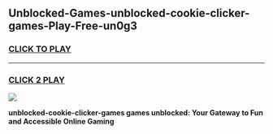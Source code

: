 
## Unblocked-Games-unblocked-cookie-clicker-games-Play-Free-un0g3
<h3>
<a href="https://premium76.site?title=unblocked-cookie-clicker-games&ref=21A">CLICK TO PLAY</a></h3>
<hr>

<h3>
<a href="https://premium76.site?title=unblocked-cookie-clicker-games&ref=21A">CLICK 2 PLAY</a>
  
</h3>

<a href="https://premium76.site?title=unblocked-cookie-clicker-games&ref=21A"><img src="https://clearcache.store/games.png"></a>


**unblocked-cookie-clicker-games games unblocked: Your Gateway to Fun and Accessible Online Gaming**
